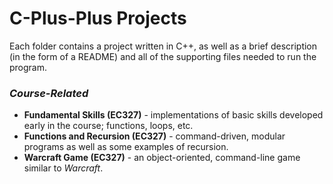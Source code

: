 # C-Plus-Plus Projects
Each folder contains a project written in C++, as well as a brief description (in the form of a README) and all of the supporting files needed to run the program.
### ***Course-Related*** ###
* **Fundamental Skills (EC327)** - implementations of basic skills developed early in the course; functions, loops, etc.
* **Functions and Recursion (EC327)** - command-driven, modular programs as well as some examples of recursion.
* **Warcraft Game (EC327)** - an object-oriented, command-line game similar to _Warcraft_.
